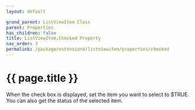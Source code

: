 ```yaml
---
layout: default

grand_parent: ListViewItem Class
parent: Properties
has_children: false
title: ListViewItem.Checked Property
nav_order: 3
permalink: /package/extension4/listviewitem/properties/checked
---
```

# {{ page.title }}

When the check box is displayed, set the item you want to select to $TRUE. You can also get the status of the selected item.